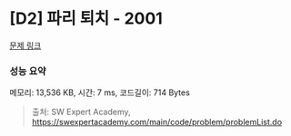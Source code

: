 # [D2] 파리 퇴치 - 2001 

[문제 링크](https://swexpertacademy.com/main/code/problem/problemDetail.do?contestProbId=AV5PzOCKAigDFAUq) 

### 성능 요약

메모리: 13,536 KB, 시간: 7 ms, 코드길이: 714 Bytes



> 출처: SW Expert Academy, https://swexpertacademy.com/main/code/problem/problemList.do